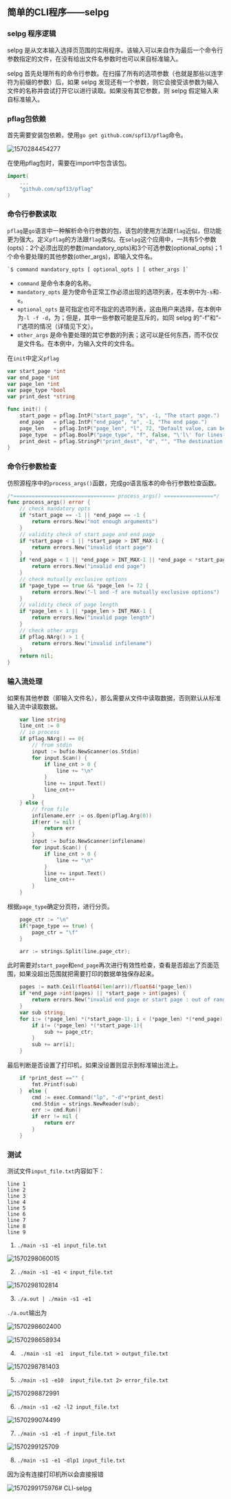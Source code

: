 ## 简单的CLI程序——selpg

### selpg 程序逻辑

selpg 是从文本输入选择页范围的实用程序。该输入可以来自作为最后一个命令行参数指定的文件，在没有给出文件名参数时也可以来自标准输入。

selpg 首先处理所有的命令行参数。在扫描了所有的选项参数（也就是那些以连字符为前缀的参数）后，如果 selpg 发现还有一个参数，则它会接受该参数为输入文件的名称并尝试打开它以进行读取。如果没有其它参数，则 selpg 假定输入来自标准输入。

### pflag包依赖

首先需要安装包依赖，使用`go get github.com/spf13/pflag`命令。

![1570284454277](assets/1570284454277.png)

在使用pflag包时，需要在import中包含该包。

```go
import(
	...
    "github.com/spf13/pflag"
)
```

### 命令行参数读取

`pflag`是`go`语言中一种解析命令行参数的包，该包的使用方法跟`flag`近似，但功能更为强大。定义`pflag`的方法跟`flag`类似。在`selpg`这个应用中，一共有5个参数(opts)：2个必须出现的参数(mandatory_opts)和3个可选参数(optional_opts)；1个命令要处理的其他参数(other_args)，即输入文件名。

```shell
`$ command mandatory_opts [ optional_opts ] [ other_args ]`
```

- `command` 是命令本身的名称。
- `mandatory_opts` 是为使命令正常工作必须出现的选项列表，在本例中为`-s`和`-e`。
- `optional_opts` 是可指定也可不指定的选项列表，这由用户来选择，在本例中为`-l -f -d`，为；但是，其中一些参数可能是互斥的，如同 selpg 的“-f”和“-l”选项的情况（详情见下文）。
- `other_args` 是命令要处理的其它参数的列表；这可以是任何东西，而不仅仅是文件名。在本例中，为输入文件的文件名。

在`init`中定义`pflag`

```go
var start_page *int
var end_page *int
var page_len *int
var page_type *bool
var print_dest *string

func init() {
	start_page = pflag.IntP("start_page", "s", -1, "The start page.")
	end_page   = pflag.IntP("end_page", "e", -1, "The end page.")
	page_len   = pflag.IntP("page_len", "l", 72, "Default value, can be overriden by \"-l number\" on command line ")
	page_type  = pflag.BoolP("page_type", "f", false, "\'l\' for lines-delimited, \'f\' for form-feed-delimited.")
	print_dest = pflag.StringP("print_dest", "d", "", "The destination of the printer.")
}

```

### 命令行参数检查

仿照源程序中的`process_args()`函数，完成go语言版本的命令行参数检查函数。

```go
/*================================= process_args() ================*/
func process_args() error {
	// check mandatory opts
	if *start_page == -1 || *end_page == -1 {
		return errors.New("not enough arguments")
	}
	// validity check of start page and end page
	if *start_page < 1 || *start_page > INT_MAX-1 {
		return errors.New("invalid start page")
	}
	if *end_page < 1 || *end_page > INT_MAX-1 || *end_page < *start_page {
		return errors.New("invalid end page")
	}
	// check mutually exclusive options
	if *page_type == true && *page_len != 72 {
		return errors.New("-l and -f are mutually exclusive options")
	}
	// validity check of page length
	if *page_len < 1 || *page_len > INT_MAX-1 {
		return errors.New("invalid page length")
	}
	// check other args
	if pflag.NArg() > 1 {
		return errors.New("invalid infilename")
	}
	return nil;
}
```



### 输入流处理

如果有其他参数（即输入文件名），那么需要从文件中读取数据，否则默认从标准输入流中读取数据。

```go
	var line string
	line_cnt := 0
	// io process
	if pflag.NArg() == 0{
		// from stdin
		input := bufio.NewScanner(os.Stdin)
		for input.Scan() {
			if line_cnt > 0 {
				line += "\n"
			}
			line += input.Text()
			line_cnt++
		}
	} else {
		// from file
		infilename,err := os.Open(pflag.Arg(0))
		if(err != nil) {
			return err
		}
		input := bufio.NewScanner(infilename)
		for input.Scan() {
			if line_cnt > 0 {
				line += "\n"
			}
			line += input.Text()
			line_cnt++
		}
	}
```

根据`page_type`确定分页符，进行分页。

```go
	page_ctr := "\n"
	if(*page_type == true) {
		page_ctr = "\f"
	} 

	arr := strings.Split(line,page_ctr);
```

此时需要对`start_page`和`end_page`再次进行有效性检查，查看是否超出了页面范围，如果没超出范围就把需要打印的数据单独保存起来。

```go
	pages := math.Ceil(float64(len(arr))/float64(*page_len))
	if *end_page >int(pages) || *start_page > int(pages) {
		return errors.New("invalid end page or start page : out of range")
	}
	var sub string;
	for i:= (*page_len) *(*start_page-1); i < (*page_len) *(*end_page)  && i < len(arr); i++ {
		if i!= (*page_len) *(*start_page-1){
			sub += page_ctr;
		}
		sub += arr[i];
	}
```

最后判断是否设置了打印机，如果没设置则显示到标准输出流上。

```go
	if *print_dest =="" {
		fmt.Printf(sub)
	}  else {
		cmd := exec.Command("lp", "-d"+*print_dest)
		cmd.Stdin = strings.NewReader(sub);
		err := cmd.Run()
		if err != nil {
			return err
		}
	}

```



### 测试

测试文件`input_file.txt`内容如下：

```
line 1
line 2
line 3
line 4
line 5
line 6
line 7
line 8
line 9
```



1. `./main -s1 -e1 input_file.txt`

![1570298060015](assets/1570298060015.png)



2. `./main -s1 -e1 < input_file.txt`

![1570298102814](assets/1570298102814.png)



3. `./a.out | ./main -s1 -e1 `

`./a.out`输出为

![1570298602400](assets/1570298602400.png)



![1570298658934](assets/1570298658934.png)



4. ` ./main -s1 -e1  input_file.txt > output_file.txt`

![1570298781403](assets/1570298781403.png)



5. `./main -s1 -e10  input_file.txt 2> error_file.txt`

![1570298872991](assets/1570298872991.png)



6. `./main -s1 -e2 -l2 input_file.txt`

![1570299074499](assets/1570299074499.png)



7. `./main -s1 -e1 -f input_file.txt`

![1570299125709](assets/1570299125709.png)



8. `./main -s1 -e1 -dlp1 input_file.txt`

因为没有连接打印机所以会直接报错

![1570299175976](assets/1570299175976.png)# CLI-selpg
